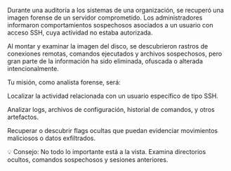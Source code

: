 Durante una auditoría a los sistemas de una organización, se recuperó una imagen forense de un servidor comprometido. Los administradores informaron comportamientos sospechosos asociados a un usuario con acceso SSH, cuya actividad no estaba autorizada.

Al montar y examinar la imagen del disco, se descubrieron rastros de conexiones remotas, comandos ejecutados y archivos sospechosos, pero gran parte de la información ha sido eliminada, ofuscada o alterada intencionalmente.

Tu misión, como analista forense, será:

Localizar la actividad relacionada con un usuario específico de tipo SSH.

Analizar logs, archivos de configuración, historial de comandos, y otros artefactos.

Recuperar o descubrir flags ocultas que puedan evidenciar movimientos maliciosos o datos exfiltrados.

💡 Consejo: No todo lo importante está a la vista. Examina directorios ocultos, comandos sospechosos y sesiones anteriores.
